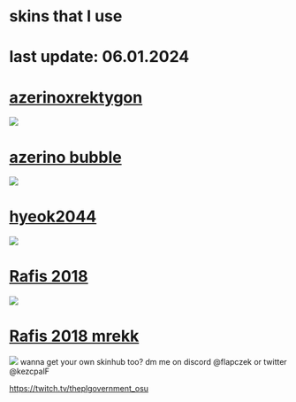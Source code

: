 # skins that I use 

# last update: 06.01.2024

# [azerinoxrektygon](https://drive.google.com/file/d/1NEvfAcxWS8rQyQqjc_4tQW7Y_4bQaRVK/view?usp=sharing)
![](https://i.imgur.com/9o6U0wz.jpg)

# [azerino bubble](https://drive.google.com/file/d/1mgDG9UEpRQPgwW4gmAF7YAl07vXs_5XF/view?usp=sharing)
![](https://i.imgur.com/ZPKVwjB.jpg)

# [hyeok2044](https://cdn.discordapp.com/attachments/1020916165150789632/1187747505929211995/hyeok2044.osk?ex=65980310&is=65858e10&hm=6cfe65b6303cc9d742b1ab811010a834477c9abe2ab0573beb8653ddb8a9d6fa&)
![](https://i.imgur.com/y8Mjm4L.jpg)

# [Rafis 2018](https://drive.google.com/file/d/1Bo3Dch0Mv1wyvwmDJZ2HXi5UwJZ56wOu/view?usp=sharing)
![](https://i.imgur.com/stuPCNH.jpg)

# [Rafis 2018 mrekk](https://drive.google.com/file/d/1qJdiwKfVVwqjMqn6I0u5j_Goj-U2MnJh/view?usp=sharing)
![](https://i.imgur.com/BfwhBSM.png)
wanna get your own skinhub too? dm me on discord @flapczek or twitter @kezcpalF

https://twitch.tv/theplgovernment_osu
